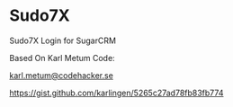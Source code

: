 # Sudo7X
Sudo7X Login for SugarCRM

Based On Karl Metum Code: 

<karl.metum@codehacker.se>

https://gist.github.com/karlingen/5265c27ad78fb83fb774
